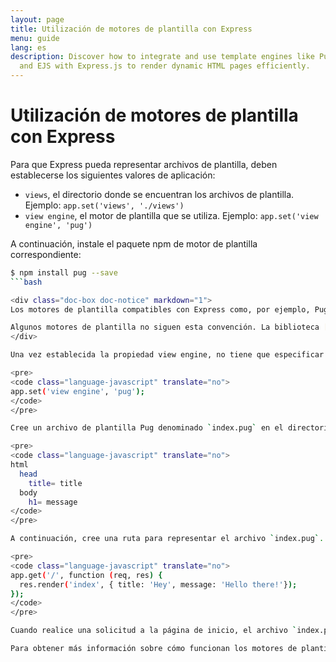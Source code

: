 ```yaml
---
layout: page
title: Utilización de motores de plantilla con Express
menu: guide
lang: es
description: Discover how to integrate and use template engines like Pug, Handlebars,
  and EJS with Express.js to render dynamic HTML pages efficiently.
---
```


# Utilización de motores de plantilla con Express

Para que Express pueda representar archivos de plantilla, deben establecerse los siguientes valores de aplicación:

* `views`, el directorio donde se encuentran los archivos de plantilla. Ejemplo: `app.set('views', './views')`
* `view engine`, el motor de plantilla que se utiliza. Ejemplo: `app.set('view engine', 'pug')`

A continuación, instale el paquete npm de motor de plantilla correspondiente:

```bash
$ npm install pug --save
```bash

<div class="doc-box doc-notice" markdown="1">
Los motores de plantilla compatibles con Express como, por ejemplo, Pug exportan una función denominada `__express(filePath, options, callback)`, que es invocada por la función `res.render()` para representar el código de plantilla.

Algunos motores de plantilla no siguen esta convención. La biblioteca [Consolidate.js](https://www.npmjs.org/package/consolidate) sigue esta convención correlacionando todos los motores de plantilla de Node.js más conocidos, por lo que funciona de forma ininterrumpida en Express.
</div>

Una vez establecida la propiedad view engine, no tiene que especificar el motor ni cargar el módulo de motor de plantilla en la aplicación; Express carga el módulo internamente, como se muestra a continuación (para el ejemplo anterior).

<pre>
<code class="language-javascript" translate="no">
app.set('view engine', 'pug');
</code>
</pre>

Cree un archivo de plantilla Pug denominado `index.pug` en el directorio `views`, con el siguiente contenido:

<pre>
<code class="language-javascript" translate="no">
html
  head
    title= title
  body
    h1= message
</code>
</pre>

A continuación, cree una ruta para representar el archivo `index.pug`. Si la propiedad `view engine` no se establece, debe especificar la extensión del archivo `view`. De lo contrario, puede omitirla.

<pre>
<code class="language-javascript" translate="no">
app.get('/', function (req, res) {
  res.render('index', { title: 'Hey', message: 'Hello there!'});
});
</code>
</pre>

Cuando realice una solicitud a la página de inicio, el archivo `index.pug` se representará como HTML.

Para obtener más información sobre cómo funcionan los motores de plantilla en Express, consulte: ["Desarrollo de motores de plantilla para Express"](/{{ page.lang }}/advanced/developing-template-engines.html).
